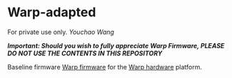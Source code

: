 # Warp-adapted
For private use only. *Youchao Wang*

***Important: Should you wish to fully appreciate Warp Firmware, PLEASE DO NOT USE THE CONTENTS IN THIS REPOSITORY***

Baseline firmware [Warp firmware](https://github.com/physical-computation/Warp-firmware) for the [Warp hardware](https://github.com/physical-computation/Warp-hardware) platform.
